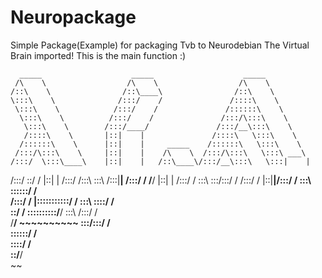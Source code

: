 # Neuropackage
Simple Package(Example) for packaging Tvb to Neurodebian
The Virtual Brain imported!
This is the main function :)

          

      _____                    _____                    _____          
     /\    \                  /\    \                  /\    \         
    /::\    \                /::\____\                /::\    \        
    \:::\    \              /:::/    /               /::::\    \       
     \:::\    \            /:::/    /               /::::::\    \      
      \:::\    \          /:::/    /               /:::/\:::\    \     
       \:::\    \        /:::/____/               /:::/__\:::\    \    
       /::::\    \       |::|    |               /::::\   \:::\    \   
      /::::::\    \      |::|    |     _____    /::::::\   \:::\    \  
     /:::/\:::\    \     |::|    |    /\    \  /:::/\:::\   \:::\ ___\ 
    /:::/  \:::\____\    |::|    |   /::\____\/:::/__\:::\   \:::|    |
   /:::/    \::/    /    |::|    |  /:::/    /\:::\   \:::\  /:::|____|
  /:::/    / \/____/     |::|    | /:::/    /  \:::\   \:::\/:::/    / 
 /:::/    /              |::|____|/:::/    /    \:::\   \::::::/    /  
/:::/    /               |:::::::::::/    /      \:::\   \::::/    /   
\::/    /                \::::::::::/____/        \:::\  /:::/    /    
 \/____/                  ~~~~~~~~~~               \:::\/:::/    /     
                                                    \::::::/    /      
                                                     \::::/    /       
                                                      \::/____/        
                                                       ~~              
                                                                       
                

